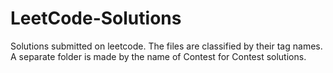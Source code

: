 # LeetCode-Solutions
Solutions submitted on leetcode.
The files are classified by their tag names.
A separate folder is made by the name of Contest for Contest solutions.

